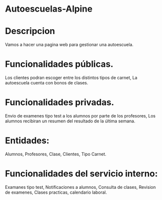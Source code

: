 # Autoescuelas-Alpine
# Descripcion
Vamos a hacer una pagina web para gestionar una autoescuela.

# Funcionalidades públicas.
Los clientes podran escoger entre los distintos tipos de carnet,
La autoescuela cuenta con bonos de clases.


# Funcionalidades privadas.
Envio de examenes tipo test a los alumnos  por parte de los profesores,
Los alumnos recibiran un resumen del resultado de la última semana.

# Entidades:
Alumnos,
Profesores,
Clase,
Clientes,
Tipo Carnet.

# Funcionalidades del servicio interno:
Examanes tipo test,
Notificaciones a alumnos,
Consulta de clases,
Revision de examenes,
Clases practicas,
calendario laboral.

